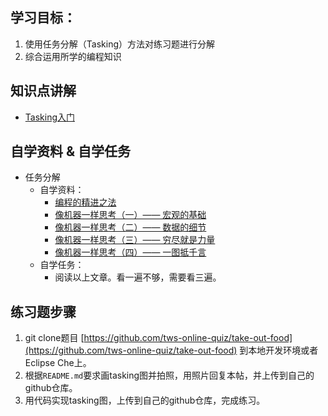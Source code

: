 

## 学习目标：

1. 使用任务分解（Tasking）方法对练习题进行分解
2. 综合运用所学的编程知识

## 知识点讲解

- [Tasking入门](https://s3.cn-north-1.amazonaws.com.cn/tws-courses-resource/Tasking入门.mp4)

## 自学资料 & 自学任务

- 任务分解
  - 自学资料：
    - [编程的精进之法](https://www.zybuluo.com/jtong/note/504192)
    - [像机器一样思考（一）—— 宏观的基础](https://www.zybuluo.com/jtong/note/403738)
    - [像机器一样思考（二）—— 数据的细节](https://www.zybuluo.com/jtong/note/471501)
    - [像机器一样思考（三）—— 穷尽就是力量](https://www.zybuluo.com/jtong/note/473123)
    - [像机器一样思考（四）—— 一图抵千言](https://www.zybuluo.com/jtong/note/774931)
  - 自学任务：
    - 阅读以上文章。看一遍不够，需要看三遍。

## 练习题步骤

1. git clone题目 [https://github.com/tws-online-quiz/take-out-food](https://github.com/tws-online-quiz/take-out-food) 到本地开发环境或者Eclipse Che上。
2. 根据`README.md`要求画tasking图并拍照，用照片回复本帖，并上传到自己的github仓库。
3. 用代码实现tasking图，上传到自己的github仓库，完成练习。